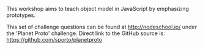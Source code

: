 This workshop aims to teach object model in JavaScript by emphasizing prototypes.

This set of challenge questions can be found at http://nodeschool.io/ under the 'Planet Proto' challenge. Direct link to the GitHub source is: https://github.com/sporto/planetproto
